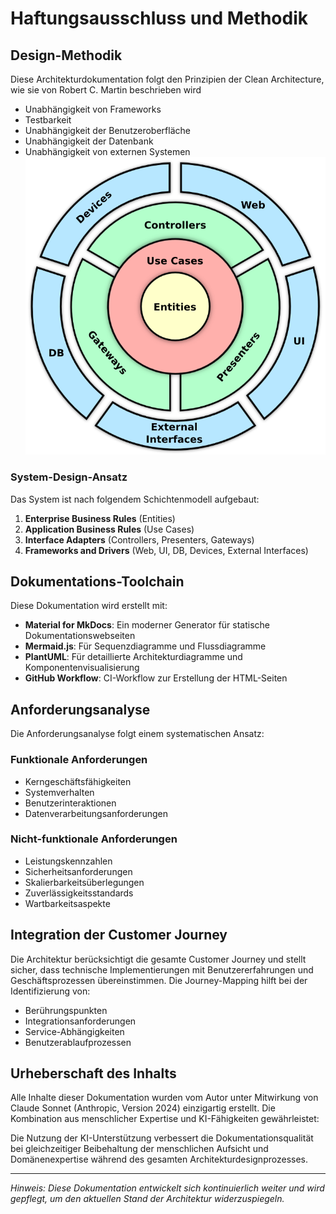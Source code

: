# Haftungsausschluss und Methodik

## Design-Methodik

Diese Architekturdokumentation folgt den Prinzipien der Clean Architecture, wie sie von Robert C. Martin beschrieben wird

- Unabhängigkeit von Frameworks
- Testbarkeit
- Unabhängigkeit der Benutzeroberfläche
- Unabhängigkeit der Datenbank
- Unabhängigkeit von externen Systemen
![bild](clean-architecture-diagram.png)

### System-Design-Ansatz

Das System ist nach folgendem Schichtenmodell aufgebaut:

1. **Enterprise Business Rules** (Entities)
2. **Application Business Rules** (Use Cases)
3. **Interface Adapters** (Controllers, Presenters, Gateways)
4. **Frameworks and Drivers** (Web, UI, DB, Devices, External Interfaces)

## Dokumentations-Toolchain

Diese Dokumentation wird erstellt mit:

- **Material for MkDocs**: Ein moderner Generator für statische Dokumentationswebseiten
- **Mermaid.js**: Für Sequenzdiagramme und Flussdiagramme
- **PlantUML**: Für detaillierte Architekturdiagramme und Komponentenvisualisierung
- **GitHub Workflow**: CI-Workflow zur Erstellung der HTML-Seiten

## Anforderungsanalyse

Die Anforderungsanalyse folgt einem systematischen Ansatz:

### Funktionale Anforderungen
- Kerngeschäftsfähigkeiten
- Systemverhalten
- Benutzerinteraktionen
- Datenverarbeitungsanforderungen

### Nicht-funktionale Anforderungen
- Leistungskennzahlen
- Sicherheitsanforderungen
- Skalierbarkeitsüberlegungen
- Zuverlässigkeitsstandards
- Wartbarkeitsaspekte

## Integration der Customer Journey

Die Architektur berücksichtigt die gesamte Customer Journey und stellt sicher, dass technische Implementierungen mit Benutzererfahrungen und Geschäftsprozessen übereinstimmen. Die Journey-Mapping hilft bei der Identifizierung von:

- Berührungspunkten
- Integrationsanforderungen
- Service-Abhängigkeiten
- Benutzerablaufprozessen

## Urheberschaft des Inhalts

Alle Inhalte dieser Dokumentation wurden vom Autor unter Mitwirkung von Claude Sonnet (Anthropic, Version 2024) einzigartig erstellt. Die Kombination aus menschlicher Expertise und KI-Fähigkeiten gewährleistet:

Die Nutzung der KI-Unterstützung verbessert die Dokumentationsqualität bei gleichzeitiger Beibehaltung der menschlichen Aufsicht und Domänenexpertise während des gesamten Architekturdesignprozesses.

---

*Hinweis: Diese Dokumentation entwickelt sich kontinuierlich weiter und wird gepflegt, um den aktuellen Stand der Architektur widerzuspiegeln.*
